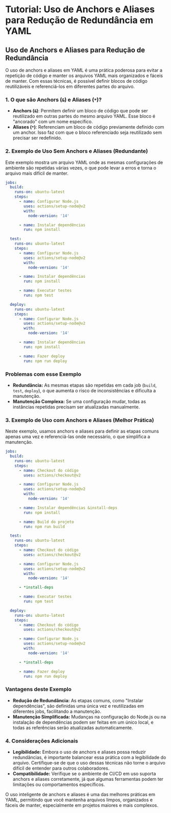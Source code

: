 
# Tutorial: Uso de Anchors e Aliases para Redução de Redundância em YAML

## Uso de Anchors e Aliases para Redução de Redundância

O uso de anchors e aliases em YAML é uma prática poderosa para evitar a repetição de código e manter os arquivos YAML mais organizados e fáceis de manter. Com essas técnicas, é possível definir blocos de código reutilizáveis e referenciá-los em diferentes partes do arquivo.

### 1. O que são Anchors (`&`) e Aliases (`*`)?

- **Anchors (`&`)**: Permitem definir um bloco de código que pode ser reutilizado em outras partes do mesmo arquivo YAML. Esse bloco é "ancorado" com um nome específico.
- **Aliases (`*`)**: Referenciam um bloco de código previamente definido com um anchor. Isso faz com que o bloco referenciado seja reutilizado sem precisar ser redefinido.

### 2. Exemplo de Uso Sem Anchors e Aliases (Redundante)

Este exemplo mostra um arquivo YAML onde as mesmas configurações de ambiente são repetidas várias vezes, o que pode levar a erros e torna o arquivo mais difícil de manter.

```yaml
jobs:
  build:
    runs-on: ubuntu-latest
    steps:
      - name: Configurar Node.js
        uses: actions/setup-node@v2
        with:
          node-version: '14'

      - name: Instalar dependências
        run: npm install

  test:
    runs-on: ubuntu-latest
    steps:
      - name: Configurar Node.js
        uses: actions/setup-node@v2
        with:
          node-version: '14'

      - name: Instalar dependências
        run: npm install

      - name: Executar testes
        run: npm test

  deploy:
    runs-on: ubuntu-latest
    steps:
      - name: Configurar Node.js
        uses: actions/setup-node@v2
        with:
          node-version: '14'

      - name: Instalar dependências
        run: npm install

      - name: Fazer deploy
        run: npm run deploy
```

### Problemas com esse Exemplo

- **Redundância:** As mesmas etapas são repetidas em cada job (`build`, `test`, `deploy`), o que aumenta o risco de inconsistências e dificulta a manutenção.
- **Manutenção Complexa:** Se uma configuração mudar, todas as instâncias repetidas precisam ser atualizadas manualmente.

### 3. Exemplo de Uso com Anchors e Aliases (Melhor Prática)

Neste exemplo, usamos anchors e aliases para definir as etapas comuns apenas uma vez e referenciá-las onde necessário, o que simplifica a manutenção.

```yaml
jobs:
  build:
    runs-on: ubuntu-latest
    steps:
      - name: Checkout do código
        uses: actions/checkout@v2

      - name: Configurar Node.js
        uses: actions/setup-node@v2
        with:
          node-version: '14'

      - name: Instalar dependências &install-deps
        run: npm install

      - name: Build do projeto
        run: npm run build

  test:
    runs-on: ubuntu-latest
    steps:
      - name: Checkout do código
        uses: actions/checkout@v2

      - name: Configurar Node.js
        uses: actions/setup-node@v2
        with:
          node-version: '14'

      - *install-deps

      - name: Executar testes
        run: npm test

  deploy:
    runs-on: ubuntu-latest
    steps:
      - name: Checkout do código
        uses: actions/checkout@v2

      - name: Configurar Node.js
        uses: actions/setup-node@v2
        with:
          node-version: '14'

      - *install-deps

      - name: Fazer deploy
        run: npm run deploy
```

### Vantagens deste Exemplo

- **Redução de Redundância:** As etapas comuns, como "Instalar dependências", são definidas uma única vez e reutilizadas em diferentes jobs, facilitando a manutenção.
- **Manutenção Simplificada:** Mudanças na configuração do Node.js ou na instalação de dependências podem ser feitas em um único local, e todas as referências serão atualizadas automaticamente.

### 4. Considerações Adicionais

- **Legibilidade:** Embora o uso de anchors e aliases possa reduzir redundâncias, é importante balancear essa prática com a legibilidade do arquivo. Certifique-se de que o uso dessas técnicas não torne o arquivo difícil de entender para outros colaboradores.
- **Compatibilidade:** Verifique se o ambiente de CI/CD em uso suporta anchors e aliases corretamente, já que algumas ferramentas podem ter limitações ou comportamentos específicos.

O uso inteligente de anchors e aliases é uma das melhores práticas em YAML, permitindo que você mantenha arquivos limpos, organizados e fáceis de manter, especialmente em projetos maiores e mais complexos.
